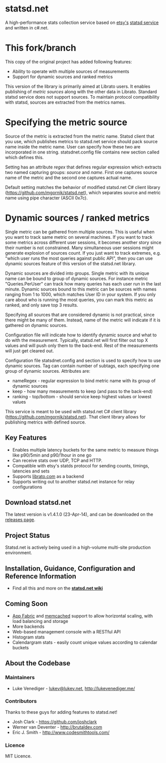 # statsd.net
A high-performance stats collection service based on [etsy's](http://etsy.com/) [statsd service](https://github.com/etsy/statsd/) and written in c#.net.

# This fork/branch

This copy of the original project has added following features:
* Ability to operate with multiple sources of measurements
* Support for dynamic sources and ranked metrics

This version of the library is primarily aimed at Librato users. It enables publishing of *metric sources* along with the other data in Librato. Standard statsd service does not support sources. To maintain protocol compatibility with statsd, sources are extracted from the metrics names.

# Specifying the metric source

Source of the metric is extracted from the metric name. Statsd client that you use, which publishes metrics to statsd.net service should pack source name inside the metric name. User can specify how these two are incorporated in one string. statsdnet.config file contains new section called *<extensions>* which defines this.

Setting *<sourceAndName>* has an attribute *regex* that defines regular expression which extracts two named capturing groups: *source* and *name*. First one captures source name of the metric and the second one captures actual name.

Default setting matches the behavior of modified statsd.net C# client library (https://github.com/mgornik/statsd.net), which separates source and metric name using pipe character (ASCII 0x7c).

# Dynamic sources / ranked metrics

Single metric can be gathered from multiple sources. This is useful when you want to track same metric on several machines. If you want to track some metrics across different user sessions, it becomes another story since their number is not constrained. Many simultaneous user sessions might generate explosion of sources count. If you just want to track extremes, e.g. "which user runs the most queries against public API", then you can use dynamic sources feature of this version of the statsd.net library.

Dynamic sources are divided into groups. Single metric with its unique name can be bound to group of dynamic sources. For instance metric "Queries.PerUser" can track how many queries has each user run in the last minute. Dynamic sources bound to this metric can be sources with names ranging from 1 to 1000, which matches User ID in your system. If you only care about who is running the most queries, you can mark this metric as ranked, and only save top 3 results.

Specifying all sources that are considered dynamic is not practical, since there might be many of them. Instead, name of the metric will indicate if it is gathered on dynamic sources. 

Configuration file will indicate how to identify dynamic source and what to do with the measurement. Typically, statsd.net will first filter out top X values and will push only them to the back-end. Rest of the measurements will just get cleared out. 

Configuration file statsdnet.config and section *<extensions>* is used to specify how to use dynamic sources. Tag *<dynamicSources>* can contain number of *<source>* subtags, each specifying one group of dynamic sources. Attributes are:

* nameRegex - regular expression to bind metric name with its group of dynamic sources
* keep - how many measurements to keep (and pass to the back-end)
* ranking - top/bottom - should service keep highest values or lowest values

This service is meant to be used with statsd.net C# client library (https://github.com/mgornik/statsd.net). That client library allows for publishing metrics with defined source.

## Key Features
* Enables multiple latency buckets for the same metric to measure things like p90/5min and p90/1hour in one go
* Can receive stats over UDP, TCP and HTTP.
* Compatible with etsy's statds protocol for sending counts, timings, latencies and sets
* Supports [librato.com](http://metrics.librato.com/) as a backend
* Supports writing out to another statsd.net instance for relay configurations

## Download statsd.net
The latest version is v1.4.1.0 (23-Apr-14), and can be downloaded on the [releases page](https://github.com/lukevenediger/statsd.net/releases).

## Project Status
Statsd.net is actively being used in a high-volume multi-site production environment.

## Installation, Guidance, Configuration and Reference Information
* Find all this and more on the **[statsd.net wiki](https://github.com/lukevenediger/statsd.net/tree/master/statsd.net)**

## Coming Soon
* [App Fabric](http://msdn.com/appfabric) and [memcached](http://memcached.org/) support to allow horizontal scaling, with load balancing and storage
* More backends
* Web-based management console with a RESTful API
* Histogram stats
* Calendargram stats - easily count unique values according to calendar buckets

## About the Codebase

### Maintainers
* Luke Venediger - lukev@lukev.net, http://lukevenediger.me/

### Contributors
Thanks to these guys for adding features to statsd.net!

* Josh Clark - https://github.com/joshclark
* Werner van Deventer - http://brutaldev.com
* Eric J. Smith - http://www.codesmithtools.com/

### Licence
MIT Licence.
